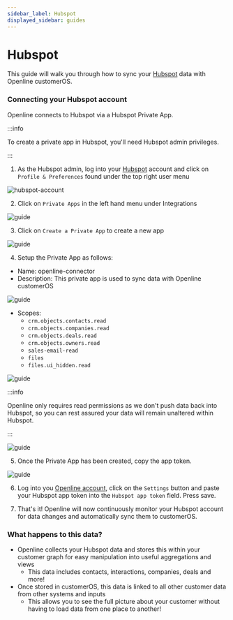 ```yaml
---
sidebar_label: Hubspot
displayed_sidebar: guides
---
```


# Hubspot

This guide will walk you through how to sync your [Hubspot][hubspot] data with Openline customerOS. 

### Connecting your Hubspot account

Openline connects to Hubspot via a Hubspot Private App.  

:::info 

To create a private app in Hubspot, you'll need Hubspot admin privileges. 

:::

1.  As the Hubspot admin, log into your [Hubspot][login] account and click on `Profile & Preferences` found under the top right user menu

![hubspot-account](@site/static/img/guides/hubspot/hubspot-account.png)

2. Click on `Private Apps` in the left hand menu under Integrations

![guide](@site/static/img/guides/hubspot/hubspot-preferences.png)

3. Click on `Create a Private App` to create a new app

![guide](@site/static/img/guides/hubspot/hubspot-private-apps.png)

4. Setup the Private App as follows:

- Name: openline-connector
- Description:  This private app is used to sync data with Openline customerOS

![guide](@site/static/img/guides/hubspot/hubspot-basic-info.png)

- Scopes:
  - `crm.objects.contacts.read`
  - `crm.objects.companies.read`
  - `crm.objects.deals.read`
  - `crm.objects.owners.read`
  - `sales-email-read`
  - `files`
  - `files.ui_hidden.read`

![guide](@site/static/img/guides/hubspot/hubspot-scopes.png)

:::info

Openline only requires read permissions as we don't push data back into Hubspot, so you can rest assured your data will remain unaltered within Hubspot.

:::

![guide](@site/static/img/guides/hubspot/hubspot-approval.png)

5. Once the Private App has been created, copy the app token.

![guide](@site/static/img/guides/hubspot/hubspot-key.png)

6. Log into you [Openline account][openline], click on the `Settings` button and paste your Hubspot app token into the `Hubspot app token` field.  Press save.

7. That's it!  Openline will now continuously monitor your Hubspot account for data changes and automatically sync them to customerOS.

<!--- TODO: update with sync details ---->

### What happens to this data?

- Openline collects your Hubspot data and stores this within your customer graph for easy manipulation into useful aggregations and views
  - This data includes contacts, interactions, companies, deals and more!
- Once stored in customerOS, this data is linked to all other customer data from other systems and inputs
  - This allows you to see the full picture about your customer without having to load data from one place to another!

<!--- References ---->

[hubspot]: https://www.hubspot.com/
[login]: https://app.hubspot.com/login
[openline]: https://openline.ai
